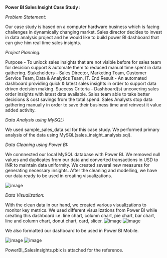 **Power BI Sales Insight Case Study :**


_Problem Statement:_

Our case study is based on a computer hardware business which is facing challenges in dynamically changing market. Sales director decides to invest in data analysis project and he would like to build power BI dashboard that can give him real time sales insights.


_Project Planning:_
  
  Purpose - To unlock sales insights that are not visible before for sales team for decision support & automate them to reduced manual time spent in data gathering.
  Stakeholders - Sales Director, Marketing Team, Customer Service Team, Data & Analytics Team, IT.
  End Result - An automated dashboard providing quick & latest sales insights in order to support data driven decision making.
  Success Criteria - Dashboard(s) uncovering sales order insights with latest data available. Sales team able to take better decisions & cost savings from the total spend. Sales
  Analysts stop data gathering manually in order to save their business time and reinvest it value added activity.


_Data Analysis using MySQL:_

We used sample_sales_data.sql for this case study. We performed primary analysis of the data using MySQL(sales_insight_analysis.sql).


_Data Cleaning using Power BI:_

We connnected our local MySQL database with Power BI.
We removed null values and duplicates from our data and converted transactions in USD to INR to maintain data uniformity. We created several new measures for generating necessary insights.
After the cleaning and modelling, we have our data ready to be used in creating visualizations.

![image](https://user-images.githubusercontent.com/79837402/156875570-d8acd0e0-b1e1-4d3f-8640-d9e8290e30bd.png)


_Data Visualization:_

With the clean data in our hand, we created various visualizations to monitor key metrics. We used different visualizations from Power BI while creating this dashboard i.e. line chart, column chart, pie chart, bar chart, line and column chart, donut chart, card, slicer.
![image](https://user-images.githubusercontent.com/79837402/156887422-0a04eb69-85e9-4a44-ba2b-3c1f042196e7.png)
![image](https://user-images.githubusercontent.com/79837402/156887448-16fc4db0-ce46-4eac-affc-d158e3778cc6.png)

We also formatted our dashboard to be used in Power BI Mobile.

![image](https://user-images.githubusercontent.com/79837402/156887702-f6cdd8f5-3895-4389-a15c-a944657b3be9.png) ![image](https://user-images.githubusercontent.com/79837402/156887724-dea13733-c094-4d4e-843c-6aa1296c40f6.png)



PowerBI_SalesInsights.pbix is attached for the reference.




